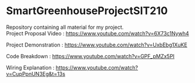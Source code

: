 # SmartGreenhouseProjectSIT210
Repository containing all material for my project.  
Project Proposal Video : https://www.youtube.com/watch?v=6X73c1Nywh4

Project Demonstration : https://www.youtube.com/watch?v=UxbEbg1XuKE

Code Breakdown : https://www.youtube.com/watch?v=GPF_pMZx5PI

Wiring Explanation : https://www.youtube.com/watch?v=CupPpnUN3Eg&t=13s
